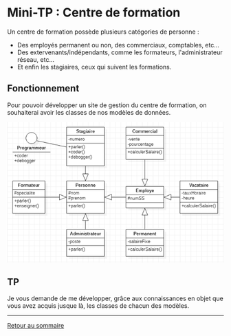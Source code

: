 # Mini-TP : Centre de formation

Un centre de formation possède plusieurs catégories de personne :
- Des employés permanent ou non, des commerciaux, comptables, etc...
- Des extervenants/indépendants, comme les formateurs, l'administrateur réseau, etc...
- Et enfin les stagiaires, ceux qui suivent les formations.

## Fonctionnement

Pour pouvoir développer un site de gestion du centre de formation, on souhaiterai avoir les classes de nos modèles de données.

![image](ressources/centre_formation.png)

## TP

Je vous demande de me développer, grâce aux connaissances en objet que vous avez acquis jusque là, les classes de chacun des modèles.

----------

[Retour au sommaire](00_sommaire.md)
